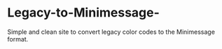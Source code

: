 # Legacy-to-Minimessage-
Simple and clean site to convert legacy color codes to the Minimessage format.
